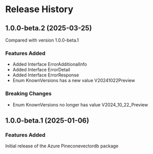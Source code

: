 # Release History
    
## 1.0.0-beta.2 (2025-03-25)
Compared with version 1.0.0-beta.1
    
### Features Added

  - Added Interface ErrorAdditionalInfo
  - Added Interface ErrorDetail
  - Added Interface ErrorResponse
  - Enum KnownVersions has a new value V20241022Preview

### Breaking Changes

  - Enum KnownVersions no longer has value V2024_10_22_Preview
    
    
## 1.0.0-beta.1 (2025-01-06)

### Features Added

Initial release of the Azure Pineconevectordb package
